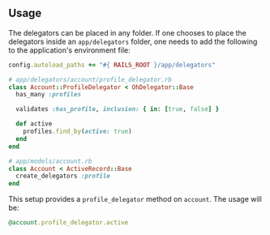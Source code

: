 ## Usage

The delegators can be placed in any folder.
If one chooses to place the delegators inside an `app/delegators` folder, one
needs to add the following to the application's environment file:

```ruby
config.autoload_paths += "#{ RAILS_ROOT }/app/delegators"
```

```ruby
# app/delegators/account/profile_delegator.rb
class Account::ProfileDelegator < OhDelegator::Base
  has_many :profiles

  validates :has_profile, inclusion: { in: [true, false] }

  def active
    profiles.find_by(active: true)
  end
end

# app/models/account.rb
class Account < ActiveRecord::Base
  create_delegators :profile
end
```

This setup provides a `profile_delegator` method on `account`. The usage will be:

```ruby
@account.profile_delegator.active
```

